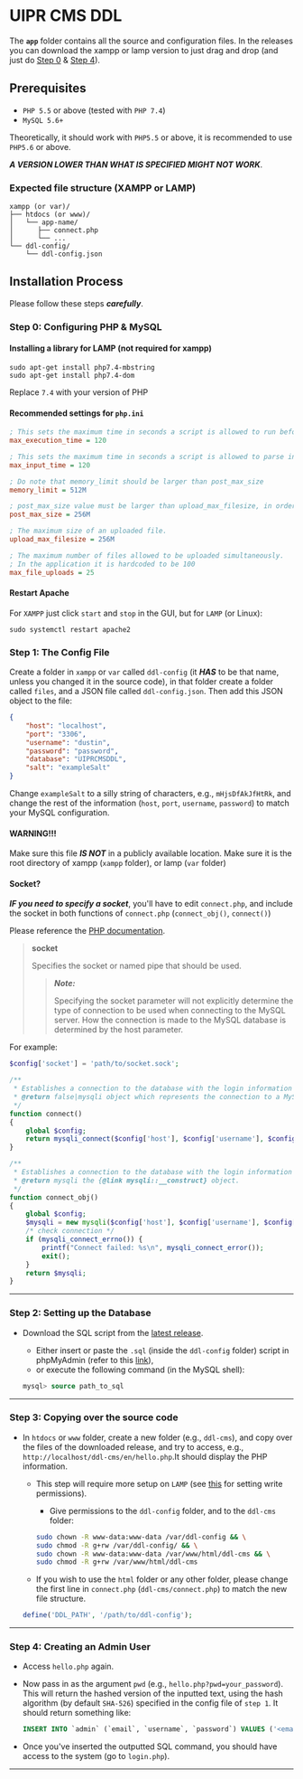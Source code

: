# UIPR CMS DDL

The **`app`** folder contains all the source and configuration files. In the releases you can download the xampp or 
lamp version to just drag and drop (and just do [Step 0](#step-0-configuring-php--mysql) & [Step 4](#step-4-creating-an-admin-user)).

## Prerequisites

- `PHP 5.5` or above (tested with `PHP 7.4`)
- `MySQL 5.6+`

Theoretically, it should work with `PHP5.5` or above, it is recommended to use `PHP5.6` or above.

***A VERSION LOWER THAN WHAT IS SPECIFIED MIGHT NOT WORK***.

### Expected file structure (XAMPP or LAMP)
```
xampp (or var)/
├── htdocs (or www)/
│   └── app-name/
│      ├── connect.php
│      └── ...   
└── ddl-config/
    └── ddl-config.json
```

## Installation Process

Please follow these steps ***carefully***.

### Step 0: Configuring PHP & MySQL

#### Installing a library for LAMP (not required for xampp)
```terminal
sudo apt-get install php7.4-mbstring
sudo apt-get install php7.4-dom
```
Replace `7.4` with your version of PHP

#### Recommended settings for `php.ini`

```ini
; This sets the maximum time in seconds a script is allowed to run before it is terminated by the parser.
max_execution_time = 120

; This sets the maximum time in seconds a script is allowed to parse input data, like POST and GET.
max_input_time = 120

; Do note that memory_limit should be larger than post_max_size
memory_limit = 512M

; post_max_size value must be larger than upload_max_filesize, in order to, upload large files.
post_max_size = 256M

; The maximum size of an uploaded file.
upload_max_filesize = 256M

; The maximum number of files allowed to be uploaded simultaneously.
; In the application it is hardcoded to be 100
max_file_uploads = 25
```


#### Restart Apache 

For `XAMPP` just click `start` and `stop` in the GUI, but for `LAMP` (or Linux):

```terminal
sudo systemctl restart apache2
```

### Step 1: The Config File
Create a folder in `xampp` or `var` called `ddl-config` (it ***HAS*** to be that name, unless 
you changed it in the source code), in that folder create a folder called `files`, and a JSON file called 
`ddl-config.json`. Then add this JSON object to the file:

```json
{ 
    "host": "localhost", 
    "port": "3306", 
    "username": "dustin", 
    "password": "password", 
    "database": "UIPRCMSDDL", 
    "salt": "exampleSalt"
}
```

Change `exampleSalt` to a silly string of characters, e.g., `mHjsDfAkJfHtRk`, 
and change the rest of the information (`host`, `port`, `username`, `password`) to match your MySQL configuration.

#### WARNING!!!
Make sure this file ***IS NOT*** in a publicly available location. Make sure it is the root directory of xampp
(`xampp` folder), or lamp (`var` folder)

#### Socket?
***IF you need to specify a socket***, you'll have to edit `connect.php`, and include the socket in both functions of `connect.php`
(`connect_obj()`, `connect()`)

Please reference the [PHP documentation](https://www.php.net/manual/en/mysqli.construct.php).
> **socket** 
>
> Specifies the socket or named pipe that should be used.
>
> > ***Note:*** 
> >
> > Specifying the socket parameter will not explicitly determine the type of connection to be used when connecting to the MySQL server. How the connection is made to the MySQL database is determined by the host parameter.

For example:
```PHP
$config['socket'] = 'path/to/socket.sock';

/**
 * Establishes a connection to the database with the login information specified in {@link DDL_PATH} / {@link PATH_TO_CONFIG}
 * @return false|mysqli object which represents the connection to a MySQL Server or false if an error occurred.
 */
function connect() 
{
    global $config;
    return mysqli_connect($config['host'], $config['username'], $config['password'], $config['database'], $config['port'], $config['socket']);
}

/**
 * Establishes a connection to the database with the login information specified in {@link DDL_PATH} / {@link PATH_TO_CONFIG}
 * @return mysqli the {@link mysqli::__construct} object.
 */
function connect_obj()
{
    global $config;
    $mysqli = new mysqli($config['host'], $config['username'], $config['password'], $config['database'], $config['port'], $config['socket']);
    /* check connection */
    if (mysqli_connect_errno()) {
        printf("Connect failed: %s\n", mysqli_connect_error());
        exit();
    }
    return $mysqli;
}
```

---

### Step 2: Setting up the Database
- Download the SQL script from the [latest release](https://github.com/DustinDiazLopez/UIPR-Project-DDL/releases).

    - Either insert or paste the `.sql` (inside the `ddl-config` folder) script in phpMyAdmin (refer to this 
    [link](https://stackoverflow.com/questions/13955988/insert-sql-file-into-your-mysql-database)),
    - or execute the following command (in the MySQL shell):
    ```SQL
    mysql> source path_to_sql
    ```

---

### Step 3: Copying over the source code
- In `htdocs` or `www` folder, create a new folder (e.g., `ddl-cms`), and copy over the files of the downloaded 
release, and try to access, e.g., ` http://localhost/ddl-cms/en/hello.php `.It should display the PHP information.

    - This step will require more setup on `LAMP` (see [this](https://unix.stackexchange.com/a/174114) for setting 
    write permissions).
        - Give permissions to the `ddl-config` folder, and to the `ddl-cms` folder:
        ```sh
        sudo chown -R www-data:www-data /var/ddl-config && \
        sudo chmod -R g+rw /var/ddl-config/ && \
        sudo chown -R www-data:www-data /var/www/html/ddl-cms && \
        sudo chmod -R g+rw /var/www/html/ddl-cms
        ```

    - If you wish to use the `html` folder or any other folder, please change
the first line in `connect.php` (`ddl-cms/connect.php`) to match the new file structure.

    ```PHP
    define('DDL_PATH', '/path/to/ddl-config');
    ```

---

### Step 4: Creating an Admin User
- Access `hello.php` again.

- Now pass in as the argument `pwd` (e.g., `hello.php?pwd=your_password`). This will return the hashed version of the
inputted text, using the hash algorithm (by default `SHA-526`) specified in the config file of `step 1`. It should
return something like:

    ```SQL
    INSERT INTO `admin` (`email`, `username`, `password`) VALUES ('<email>', '<username>', '<hashed_password>');
    ```

- Once you've inserted the outputted SQL command, you should have access to the system (go to `login.php`).

---

